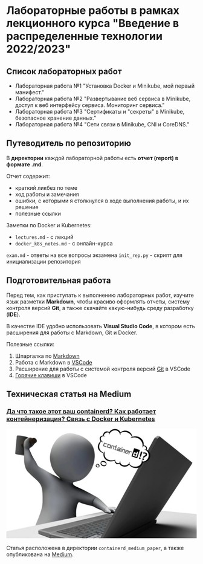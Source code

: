 # Лабораторные работы в рамках лекционного курса "Введение в распределенные технологии 2022/2023"

## Список лабораторных работ
* Лабораторная работа №1 "Установка Docker и Minikube, мой первый манифест."
* Лабораторная работа №2 "Развертывание веб сервиса в Minikube, доступ к веб интерфейсу сервиса. Мониторинг сервиса."
* Лабораторная работа №3 "Сертификаты и "секреты" в Minikube, безопасное хранение данных."
* Лабораторная работа №4 "Сети связи в Minikube, CNI и CoreDNS."

## Путеводитель по репозиторию
В **директории** каждой лабораторной работы есть **отчет (report) в формате .md**.

Отчет содержит:
* краткий ликбез по теме
* ход работы и замечания
* ошибки, с которыми я столкнулся в ходе выполнения работы, и их решение
* полезные ссылки

Заметки по Docker и Kubernetes:
* `lectures.md` -  с лекций
* `docker_k8s_notes.md` - с онлайн-курса

`exam.md` - ответы на все вопросы экзамена
`init_rep.py` - скрипт для инициализации репозитория

## Подготовительная работа
Перед тем, как приступать к выполнению лабораторных работ, изучите язык разметки **Markdown**, чтобы красиво оформлять отчеты, систему контроля версий **Git**, а также скачайте какую-нибудь среду разработку (**IDE**).

В качестве IDE удобно использовать **Visual Studio Code**, в котором есть расширения для работы с Markdown, Git и Docker.

Полезные ссылки:
1. Шпаргалка по [Markdown](https://github.com/sandino/Markdown-Cheatsheet)
2. Работа с Markdown в [VSCode](https://code.visualstudio.com/docs/languages/markdown)
3. Расширение для работы с cистемой контроля версий [Git](https://code.visualstudio.com/docs/sourcecontrol/overview) в VSCode
4. [Горячие клавиши](https://skillbox.ru/media/base/goryachie_klavishi_v_vscode/) в VSCode

## Техническая статья на Medium
### [Да что такое этот ваш containerd? Как работает контейнеризация? Связь с Docker и Kubernetes](https://github.com/AnatoliyBr/2022_2023-introduction_to_distributed_technologies-k4111c-briushinin_a_a/blob/master/containerd_medium_paper/conainerd_medium_paper.md)

![what_is_containerd](https://github.com/AnatoliyBr/2022_2023-introduction_to_distributed_technologies-k4111c-briushinin_a_a/blob/master/containerd_medium_paper/images/what_is_containerd.png 'What is containerd?')

Статья расположена в директории `containerd_medium_paper`, а также опубликована на [Medium](https://medium.com/@anatoliibriushinin/what-is-containerd-bf36c39875c5).

